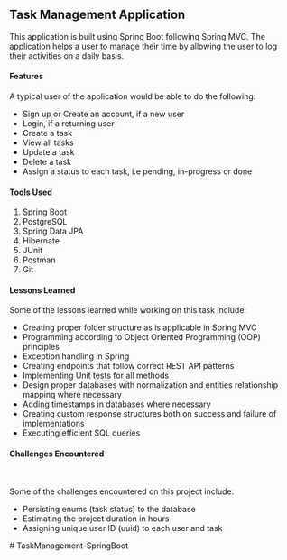 <h2>Task Management Application</h2>
This application is built using Spring Boot following Spring MVC.
The application helps a user to manage their time by allowing the user to log their activities on a daily basis.

<h4>Features</h4>
<p>A typical user of the application would be able to do the following: </p>

<ul>
<li>Sign up or Create an account, if a new user</li>
<li>Login, if a returning user</li>
<li>Create a task</li>
<li>View all tasks</li>
<li>Update a task</li>
<li>Delete a task</li>
<li>Assign a status to each task, i.e pending, in-progress or done</li>
</ul>

<h4>Tools Used</h4>
<ol>
<li>Spring Boot</li>
<li>PostgreSQL</li>
<li>Spring Data JPA</li>
<li>Hibernate</li>
<li>JUnit</li>
<li>Postman</li>
<li>Git</li>
</ol>

<h4>Lessons Learned</h4>

Some of the lessons learned while working on this task include:

<ul>
<li>Creating proper folder structure as is applicable in Spring MVC</li>
<li>Programming according to Object Oriented Programming (OOP) principles</li>
<li>Exception handling in Spring</li>
<li>Creating endpoints that follow correct REST API patterns</li>
<li>Implementing Unit tests for all methods</li>
<li>Design proper databases with normalization and entities relationship mapping where necessary</li>
<li>Adding timestamps in databases where necessary</li>
<li>Creating custom response structures both on success and failure of implementations</li>
<li>Executing efficient SQL queries</li>
</ul>

<h4>Challenges Encountered</h4>
<br>
<p>Some of the challenges encountered on this project include:</p>
<ul>
<li>Persisting enums (task status) to the database </li>
<li>Estimating the project duration in hours</li>
<li>Assigning unique user ID (uuid) to each user and task</li>

</ul>
# TaskManagement-SpringBoot
